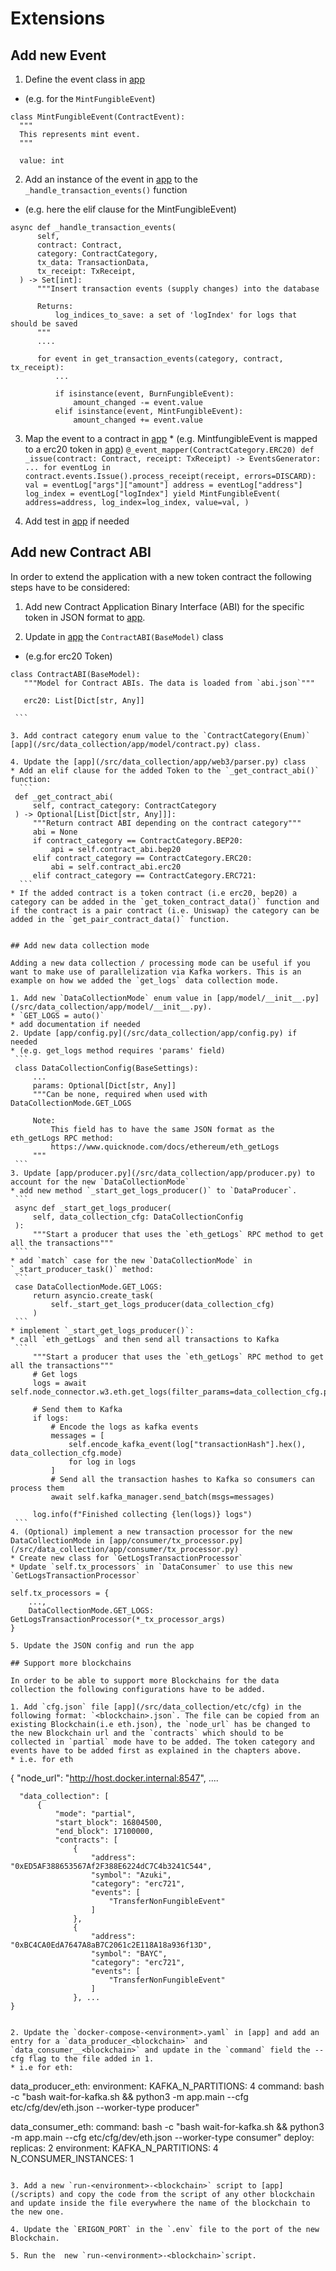 # Extensions
## Add new Event

1. Define the event class in [app](/src/data_collection/app/web3/transaction_events/types.py) 
  * (e.g. for the `MintFungibleEvent`)
  ```
  class MintFungibleEvent(ContractEvent):
    """
    This represents mint event.
    """

    value: int

  ```

2. Add an instance of the event in [app](/src/data_collection/app/consumer/tx_processor.py) to the `_handle_transaction_events()` function 
  * (e.g. here the elif clause for the MintFungibleEvent)
  ```
  async def _handle_transaction_events(
        self,
        contract: Contract,
        category: ContractCategory,
        tx_data: TransactionData,
        tx_receipt: TxReceipt,
    ) -> Set[int]:
        """Insert transaction events (supply changes) into the database

        Returns:
            log_indices_to_save: a set of 'logIndex' for logs that should be saved
        """
        ....
 
        for event in get_transaction_events(category, contract, tx_receipt):
            ...

            if isinstance(event, BurnFungibleEvent):
                amount_changed -= event.value
            elif isinstance(event, MintFungibleEvent):
                amount_changed += event.value
  ```
  3. Map the event to a contract in [app](/src/data_collection/app/web3/transaction_events)
    * (e.g. MintfungibleEvent is mapped to a erc20 token in [app](/src/data_collection/app/web3/transaction_events/erc20.py))
    ```
    @_event_mapper(ContractCategory.ERC20)
    def _issue(contract: Contract, receipt: TxReceipt) -> EventsGenerator:
    ...
    for eventLog in contract.events.Issue().process_receipt(receipt, errors=DISCARD):
        val = eventLog["args"]["amount"]
        address = eventLog["address"]
        log_index = eventLog["logIndex"]
        yield MintFungibleEvent(
            address=address,
            log_index=log_index,
            value=val,
        )
    ```

  4. Add test in [app](/src/data_collection/tests/unit/web3/test_transaction_events.py) if needed

## Add new Contract ABI

In order to extend the application with a new token contract the following steps have to be considered: 

1. Add new Contract Application Binary Interface (ABI) for the specific token in JSON format to [app](/src/data_collection/etc/contract_abi.json). 

2. Update in [app](/src/data_collection/app/model/abi.py) the `ContractABI(BaseModel)` class
  * (e.g.for erc20 Token)
   ```
   class ContractABI(BaseModel):
      """Model for Contract ABIs. The data is loaded from `abi.json`"""

      erc20: List[Dict[str, Any]]

    ```

3. Add contract category enum value to the `ContractCategory(Enum)` [app](/src/data_collection/app/model/contract.py) class.

4. Update the [app](/src/data_collection/app/web3/parser.py) class 
  * Add an elif clause for the added Token to the `_get_contract_abi()` function:
     ```
    def _get_contract_abi(
        self, contract_category: ContractCategory
    ) -> Optional[List[Dict[str, Any]]]:
        """Return contract ABI depending on the contract category"""
        abi = None
        if contract_category == ContractCategory.BEP20:
            api = self.contract_abi.bep20
        elif contract_category == ContractCategory.ERC20:
            abi = self.contract_abi.erc20
        elif contract_category == ContractCategory.ERC721:
     ```
  * If the added contract is a token contract (i.e erc20, bep20) a category can be added in the `get_token_contract_data()` function and if the contract is a pair contract (i.e. Uniswap) the category can be added in the `get_pair_contract_data()` function. 
 

## Add new data collection mode

Adding a new data collection / processing mode can be useful if you want to make use of parallelization via Kafka workers. This is an example on how we added the `get_logs` data collection mode.

1. Add new `DataCollectionMode` enum value in [app/model/__init__.py](/src/data_collection/app/model/__init__.py).
  * `GET_LOGS = auto()`
  * add documentation if needed
2. Update [app/config.py](/src/data_collection/app/config.py) if needed
  * (e.g. get_logs method requires 'params' field)
    ```
    class DataCollectionConfig(BaseSettings):
        ...
        params: Optional[Dict[str, Any]]
        """Can be none, required when used with DataCollectionMode.GET_LOGS

        Note:
            This field has to have the same JSON format as the eth_getLogs RPC method:
            https://www.quicknode.com/docs/ethereum/eth_getLogs
        """
    ```
3. Update [app/producer.py](/src/data_collection/app/producer.py) to account for the new `DataCollectionMode`
  * add new method `_start_get_logs_producer()` to `DataProducer`.
    ```
    async def _start_get_logs_producer(
        self, data_collection_cfg: DataCollectionConfig
    ):
        """Start a producer that uses the `eth_getLogs` RPC method to get all the transactions"""
    ```
  * add `match` case for the new `DataCollectionMode` in `_start_producer_task()` method:
    ```
    case DataCollectionMode.GET_LOGS:
        return asyncio.create_task(
            self._start_get_logs_producer(data_collection_cfg)
        )
    ```
  * implement `_start_get_logs_producer()`:
  * call `eth_getLogs` and then send all transactions to Kafka
    ```
        """Start a producer that uses the `eth_getLogs` RPC method to get all the transactions"""
        # Get logs
        logs = await self.node_connector.w3.eth.get_logs(filter_params=data_collection_cfg.params)

        # Send them to Kafka
        if logs:
            # Encode the logs as kafka events
            messages = [
                self.encode_kafka_event(log["transactionHash"].hex(), data_collection_cfg.mode)
                for log in logs
            ]
            # Send all the transaction hashes to Kafka so consumers can process them
            await self.kafka_manager.send_batch(msgs=messages)

        log.info(f"Finished collecting {len(logs)} logs")
    ```
4. (Optional) implement a new transaction processor for the new DataCollectionMode in [app/consumer/tx_processor.py](/src/data_collection/app/consumer/tx_processor.py)
  * Create new class for `GetLogsTransactionProcessor`
  * Update `self.tx_processors` in `DataConsumer` to use this new `GetLogsTransactionProcessor`
  ```
    self.tx_processors = {
        ...,
        DataCollectionMode.GET_LOGS: GetLogsTransactionProcessor(*_tx_processor_args)
    }
  ```
5. Update the JSON config and run the app

## Support more blockchains

In order to be able to support more Blockchains for the data collection the following configurations have to be added. 

1. Add `cfg.json` file [app](/src/data_collection/etc/cfg) in the following format: `<blockchain>.json`. The file can be copied from an existing Blockchain(i.e eth.json), the `node_url` has be changed to the new Blockchain url and the `contracts` which should to be collected in `partial` mode have to be added. The token category and events have to be added first as explained in the chapters above. 
 * i.e. for eth
  ```
  {
      "node_url": "http://host.docker.internal:8547",
      ....

      "data_collection": [
          {
              "mode": "partial",
              "start_block": 16804500,
              "end_block": 17100000,
              "contracts": [
                  {
                      "address": "0xED5AF388653567Af2F388E6224dC7C4b3241C544",
                      "symbol": "Azuki",
                      "category": "erc721",
                      "events": [
                          "TransferNonFungibleEvent"
                      ]
                  },
                  {
                      "address": "0xBC4CA0EdA7647A8aB7C2061c2E118A18a936f13D",
                      "symbol": "BAYC",
                      "category": "erc721",
                      "events": [
                          "TransferNonFungibleEvent"
                      ]
                  }, ...
    }
  ```

2. Update the `docker-compose-<environment>.yaml` in [app] and add an entry for a `data_producer_<blockchain>` and `data_consumer__<blockchain>` and update in the `command` field the --cfg flag to the file added in 1. 
  * i.e for eth: 
  ```
  data_producer_eth:
    environment:
      KAFKA_N_PARTITIONS: 4
    command: bash -c "bash wait-for-kafka.sh && python3 -m app.main --cfg etc/cfg/dev/eth.json --worker-type producer"

  data_consumer_eth:
    command: bash -c "bash wait-for-kafka.sh && python3 -m app.main --cfg etc/cfg/dev/eth.json --worker-type consumer"
    deploy:
      replicas: 2
    environment:
      KAFKA_N_PARTITIONS: 4
      N_CONSUMER_INSTANCES: 1
  ```

3. Add a new `run-<environment>-<blockchain>` script to [app](/scripts) and copy the code from the script of any other blockchain and update inside the file everywhere the name of the blockchain to the new one. 

4. Update the `ERIGON_PORT` in the `.env` file to the port of the new Blockchain.

5. Run the  new `run-<environment>-<blockchain>`script.
